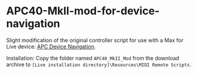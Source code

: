 # APC40-MkII-mod-for-device-navigation
Slight modification of the original controller script for use with a Max for Live device: [APC Device Navigation](http://www.maxforlive.com/library/device/3056/apc-device-navigation).

Installation: Copy the folder named `APC40_MkII_Mod` from the download archive to `[Live installation directory]\Resources\MIDI Remote Scripts`.

